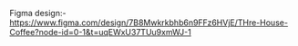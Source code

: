 Figma design:- https://www.figma.com/design/7B8Mwkrkbhb6n9FFz6HVjE/THre-House-Coffee?node-id=0-1&t=uqEWxU37TUu9xmWJ-1
